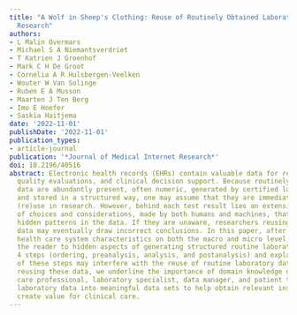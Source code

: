 ```yaml
---
title: "A Wolf in Sheep's Clothing: Reuse of Routinely Obtained Laboratory Data in
  Research"
authors:
- L Malin Overmars
- Michael S A Niemantsverdriet
- T Katrien J Groenhof
- Mark C H De Groot
- Cornelia A R Hulsbergen-Veelken
- Wouter W Van Solinge
- Ruben E A Musson
- Maarten J Ten Berg
- Imo E Hoefer
- Saskia Haitjema
date: '2022-11-01'
publishDate: '2022-11-01'
publication_types:
- article-journal
publication: '*Journal of Medical Internet Research*'
doi: 10.2196/40516
abstract: Electronic health records (EHRs) contain valuable data for reuse in science,
  quality evaluations, and clinical decision support. Because routinely obtained laboratory
  data are abundantly present, often numeric, generated by certified laboratories,
  and stored in a structured way, one may assume that they are immediately fit for
  (re)use in research. However, behind each test result lies an extensive context
  of choices and considerations, made by both humans and machines, that introduces
  hidden patterns in the data. If they are unaware, researchers reusing routine laboratory
  data may eventually draw incorrect conclusions. In this paper, after discussing
  health care system characteristics on both the macro and micro level, we introduce
  the reader to hidden aspects of generating structured routine laboratory data in
  4 steps (ordering, preanalysis, analysis, and postanalysis) and explain how each
  of these steps may interfere with the reuse of routine laboratory data. As researchers
  reusing these data, we underline the importance of domain knowledge of the health
  care professional, laboratory specialist, data manager, and patient to turn routine
  laboratory data into meaningful data sets to help obtain relevant insights that
  create value for clinical care.
---
```

